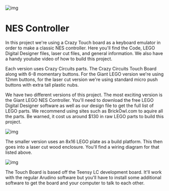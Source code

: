 ![img](https://github.com/BrownDogGadgets/CrazyCircuits/blob/master/Projects/NES%20Controller/NES%20Controller.JPG)

# NES Controller

In this project we're using a Crazy Touch board as a keyboard emulator in order to make a classic NES controller.  Here you'll find the Code, LEGO Digital Designer files, laser cut files, and general information.  We also have a handy youtube video of how to build this project.

Each version uses Crazy Circuits parts.  The Crazy Circuits Touch Board along with 6-8 momentary buttons.  For the Giant LEGO version we're using 12mm buttons, for the laser cut version we're using standard micro push buttons with extra tall plastic nubs.

We have two different versions of this project.  The most exciting version is the Giant LEGO NES Controller.  You'll need to download the free LEGO Digital Designer software as well as our design file to get the full list of LEGO parts.  We recommend using sites such as BrickOwl.com to aquire all the parts.  Be warned, it cost us around $130 in raw LEGO parts to build this project.

![img](https://github.com/BrownDogGadgets/CrazyCircuits/blob/master/Projects/NES%20Controller/Laser%20Cut%20Version.jpg)

<p>The smaller version uses an 8x16 LEGO plate as a build platform.  This then goes into a laser cut wood enclosure.  You'll find a wiring diagram for that listed above.</p>

![img](https://github.com/BrownDogGadgets/CrazyCircuits/blob/master/Projects/LEGO%20Fidget/WiringDiagram.jpg)

<p>The Touch Board is based off the Teensy LC development board.  It'll work with the regular Arudino software but you'll have to install some additional software to get the board and your computer to talk to each other.
